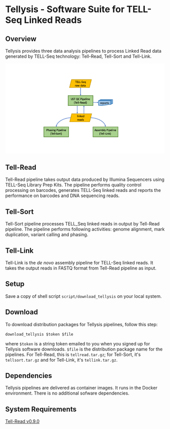 # Tellysis - Software Suite for TELL-Seq Linked Reads  

## Overview

Tellysis provides three data analysis pipelines to process Linked Read data generated by TELL-Seq technology: Tell-Read, Tell-Sort and Tell-Link.


![Tellysis Pipelines](figures/tellysis_pipelines.png)

## Tell-Read

Tell-Read pipeline takes output data produced by Illumina Sequencers using TELL-Seq Library Prep Kits. The pipeline performs quality control processing on barcodes, generates TELL-Seq linked reads and reports the performance on barcodes and DNA sequencing reads.

## Tell-Sort

Tell-Sort pipeline processes TELL_Seq linked reads in output by Tell-Read pipeline. The pipeline performs following activities: genome alignment, mark duplication, variant calling and phasing.

## Tell-Link

Tell-Link is the _de novo_ assembly pipeline for TELL-Seq linked reads.  It takes the output reads in FASTQ format from Tell-Read pipeline as input. 


## Setup

Save a copy of shell script `script/download_tellysis` on your local system.

## Download 

To download distribution packages for Tellysis pipelines, follow this step:

```
download_tellysis $token $file
```
where `$token` is a string token emailed to you when you signed up for Tellysis software downloads. `$file` is the distribution package name for the pipelines. For Tell-Read, this is `tellread.tar.gz`; for Tell-Sort, it's `tellsort.tar.gz` and for Tell-Link, it's `tellink.tar.gz`.

## Dependencies

Tellysis pipelines are delivered as container images. It runs in the Docker environment. There is no additional sofware dependencies.

## System Requirements
[Tell-Read v0.9.0](https://github.com/universalsequencing/tellysis/releases/download/0.9.0/tellread.tar.gz)

